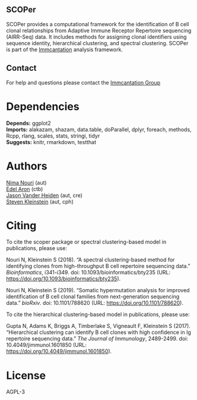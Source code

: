 SCOPer
-------------------------------------------------------------------------------

SCOPer provides a computational framework for the identification of B cell 
clonal relationships from Adaptive Immune Receptor Repertoire sequencing 
(AIRR-Seq) data. It includes methods for assigning clonal identifiers using
sequence identity, hierarchical clustering, and spectral clustering.
SCOPer is part of the [Immcantation](http://immcantation.readthedocs.io) 
analysis framework.

Contact
-------------------------------------------------------------------------------

For help and questions please contact the 
[Immcantation Group](mailto:immcantation@googlegroups.com)


# Dependencies

**Depends:** ggplot2  
**Imports:** alakazam, shazam, data.table, doParallel, dplyr, foreach, methods, Rcpp, rlang, scales, stats, stringi, tidyr  
**Suggests:** knitr, rmarkdown, testthat


# Authors

[Nima Nouri](mailto:nima.nouri@yale.edu) (aut)  
[Edel Aron](mailto:edel.aron@yale.edu) (ctb)  
[Jason Vander Heiden](mailto:jason.vanderheiden@gmail.com) (aut, cre)  
[Steven Kleinstein](mailto:steven.kleinstein@yale.edu) (aut, cph)


# Citing


To cite the scoper package or spectral clustering-based model in
publications, please use:

Nouri N, Kleinstein S (2018). “A spectral clustering-based method for
identifying clones from high-throughput B cell repertoire sequencing
data.” _Bioinformatics_, i341-i349. doi: 10.1093/bioinformatics/bty235
(URL: https://doi.org/10.1093/bioinformatics/bty235).

Nouri N, Kleinstein S (2019). “Somatic hypermutation analysis for improved
identification of B cell clonal families from next-generation sequencing
data.” _bioRxiv_. doi: 10.1101/788620 (URL:
https://doi.org/10.1101/788620).

To cite the hierarchical clustering-based model in publications, please
use:

Gupta N, Adams K, Briggs A, Timberlake S, Vigneault F, Kleinstein S
(2017). “Hierarchical clustering can identify B cell clones with high
confidence in Ig repertoire sequencing data.” _The Journal of Immunology_,
2489-2499. doi: 10.4049/jimmunol.1601850 (URL:
https://doi.org/10.4049/jimmunol.1601850).




# License

AGPL-3
